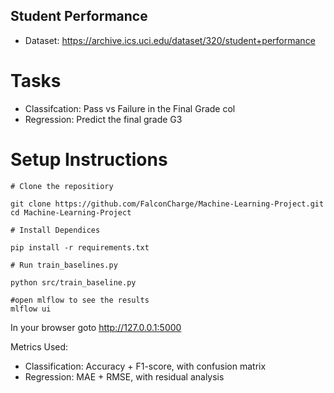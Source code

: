 ## Student Performance
- Dataset: https://archive.ics.uci.edu/dataset/320/student+performance
# Tasks
- Classifcation: Pass vs Failure in the Final Grade col 
- Regression: Predict the final grade G3

# Setup Instructions
```
# Clone the repositiory

git clone https://github.com/FalconCharge/Machine-Learning-Project.git
cd Machine-Learning-Project

# Install Dependices

pip install -r requirements.txt

# Run train_baselines.py

python src/train_baseline.py

#open mlflow to see the results
mlflow ui

```
In your browser goto http://127.0.0.1:5000


Metrics Used:
- Classification: Accuracy + F1-score, with confusion matrix
- Regression: MAE + RMSE, with residual analysis